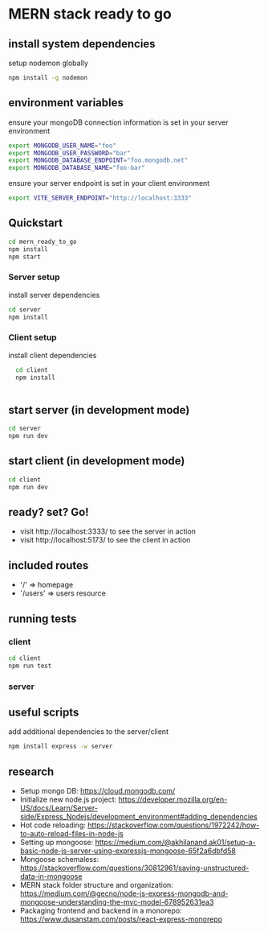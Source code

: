 # MERN stack ready to go

## install system dependencies
setup nodemon globally

``` bash
npm install -g nodemon
```

## environment variables
ensure your mongoDB connection information is set in your server environment 

``` bash
export MONGODB_USER_NAME="foo"
export MONGODB_USER_PASSWORD="bar"
export MONGODB_DATABASE_ENDPOINT="foo.mongodb.net"
export MONGODB_DATABASE_NAME="foo-bar"
```
ensure your server endpoint is set in your client environment

``` bash
export VITE_SERVER_ENDPOINT="http://localhost:3333"
```

## Quickstart
``` bash
cd mern_ready_to_go
npm install 
npm start
```

### Server setup
install server dependencies 

``` bash
cd server
npm install
```

### Client setup
install client dependencies
``` bash
  cd client
  npm install
  
```

## start server (in development mode)

``` bash
cd server
npm run dev
```

## start client (in development mode)

``` bash
cd client
npm run dev
```

## ready? set? Go!

* visit http://localhost:3333/ to see the server in action
* visit http://localhost:5173/ to see the client in action

## included routes

* '/' => homepage
* '/users' => users resource

## running tests

### client

``` bash
cd client
npm run test
```
### server


## useful scripts

add additional dependencies to the server/client 

``` bash
npm install express -w server
```

## research

* Setup mongo DB: https://cloud.mongodb.com/
* Initialize new node.js project: https://developer.mozilla.org/en-US/docs/Learn/Server-side/Express_Nodejs/development_environment#adding_dependencies
* Hot code reloading: https://stackoverflow.com/questions/1972242/how-to-auto-reload-files-in-node-js
* Setting up mongoose: https://medium.com/@akhilanand.ak01/setup-a-basic-node-js-server-using-expressjs-mongoose-65f2a6dbfd58
* Mongoose schemaless: https://stackoverflow.com/questions/30812961/saving-unstructured-data-in-mongoose
* MERN stack folder structure and organization: https://medium.com/@gecno/node-js-express-mongodb-and-mongoose-understanding-the-mvc-model-678952631ea3
* Packaging frontend and backend in a monorepo: https://www.dusanstam.com/posts/react-express-monorepo
